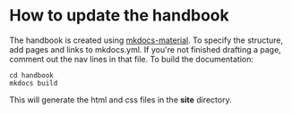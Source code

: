 # How to update the handbook

The handbook is created using [mkdocs-material](https://squidfunk.github.io/mkdocs-material/). To specify the structure, add pages and links to mkdocs.yml. If you're not finished drafting a page, comment out the nav lines in that file. To build the documentation:
```
cd handbook
mkdocs build
```

This will generate the html and css files in the **site** directory. 